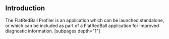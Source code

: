 ## Introduction

The FlatRedBall Profiler is an application which can be launched standalone, or which can be included as part of a FlatRedBall application for improved diagnostic information. \[subpages depth="1"\]
